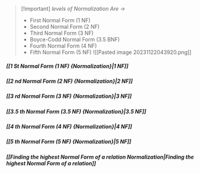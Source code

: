 >[!important] *levels of Normalization Are ->*
>- First Normal Form (1 NF)
>- Second Normal Form (2 NF)
>- Third Normal Form (3 NF)
>- Boyce-Codd Normal Form (3.5 BNF)
>- Fourth Normal Form (4 NF)
>- Fifth Normal Form (5 NF)
![[Pasted image 20231122043920.png]]

##### *[[1 St Normal Form (1 NF) {Normalization}|1 NF]]*
##### *[[2 nd Normal Form (2 NF) {Normalization}|2 NF]]*
##### *[[3 rd Normal Form (3 NF) {Normalization}|3 NF]]*
##### *[[3.5 th Normal Form (3.5 NF) {Normalization}|3.5 NF]]*
##### *[[4 th Normal Form (4 NF) {Normalization}|4 NF]]*
##### *[[5 th Normal Form (5 NF) {Normalization}|5 NF]]*

##### *[[Finding the highest Normal Form of a relation Normalization|Finding the highest Normal Form of a relation]]*
